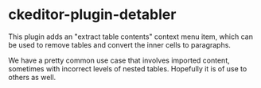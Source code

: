 # ckeditor-plugin-detabler

This plugin adds an "extract table contents" context menu item, which can be used to remove tables and convert the inner cells to paragraphs.

We have a pretty common use case that involves imported content, sometimes with incorrect levels of nested tables. Hopefully it is of use to others as well.
